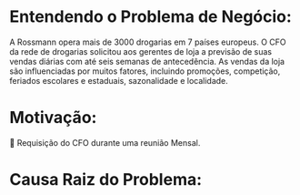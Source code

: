 # Entendendo o Problema de Negócio:

A Rossmann opera mais de 3000 drogarias em 7 países europeus. O CFO da rede de drogarias solicitou aos gerentes de loja a previsão de suas vendas diárias com até seis semanas de antecedência. As vendas da loja são influenciadas por muitos fatores, incluindo promoções, competição, feriados escolares e estaduais, sazonalidade e localidade.

#  Motivação:
	Requisição do CFO durante uma reunião Mensal.

#  Causa Raiz do Problema: 

